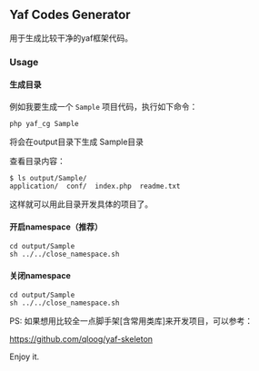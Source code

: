 ## Yaf Codes Generator

用于生成比较干净的yaf框架代码。

### Usage

#### 生成目录
例如我要生成一个 `Sample` 项目代码，执行如下命令：
```
php yaf_cg Sample
```

将会在output目录下生成 Sample目录

查看目录内容：

```
$ ls output/Sample/
application/  conf/  index.php  readme.txt
```

这样就可以用此目录开发具体的项目了。

#### 开启namespace（推荐）

```
cd output/Sample
sh ../../close_namespace.sh
```

#### 关闭namespace

```
cd output/Sample
sh ../../close_namespace.sh
```

PS: 如果想用比较全一点脚手架[含常用类库]来开发项目，可以参考：

https://github.com/qloog/yaf-skeleton

Enjoy it.
